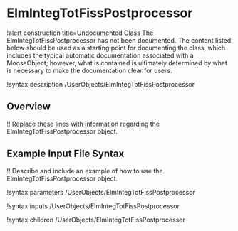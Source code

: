 # ElmIntegTotFissPostprocessor

!alert construction title=Undocumented Class
The ElmIntegTotFissPostprocessor has not been documented. The content listed below should be used as a starting point for
documenting the class, which includes the typical automatic documentation associated with a
MooseObject; however, what is contained is ultimately determined by what is necessary to make the
documentation clear for users.

!syntax description /UserObjects/ElmIntegTotFissPostprocessor

## Overview

!! Replace these lines with information regarding the ElmIntegTotFissPostprocessor object.

## Example Input File Syntax

!! Describe and include an example of how to use the ElmIntegTotFissPostprocessor object.

!syntax parameters /UserObjects/ElmIntegTotFissPostprocessor

!syntax inputs /UserObjects/ElmIntegTotFissPostprocessor

!syntax children /UserObjects/ElmIntegTotFissPostprocessor
